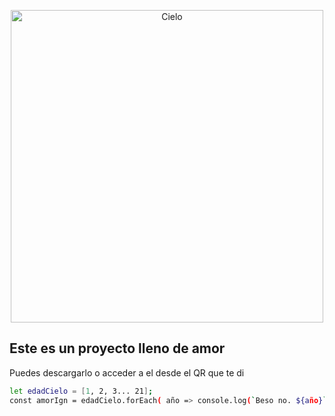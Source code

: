 <p align="center">
  <a href="https://revealjs.com">
  <img src="./❤️.jpg" alt="Cielo" width="500">
  </a>
</p>

## Este es un proyecto lleno de amor
Puedes descargarlo o acceder a el desde el QR que te di

```sh
let edadCielo = [1, 2, 3... 21];
const amorIgn = edadCielo.forEach( año => console.log(`Beso no. ${año}`) );
```
